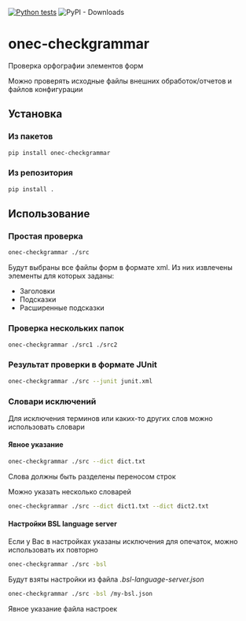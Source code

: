 [![Python tests](https://github.com/kontur-1c/onec-checkgrammar/actions/workflows/tests.yml/badge.svg)](https://github.com/kontur-1c/onec-checkgrammar/actions/workflows/tests.yml)
![PyPI - Downloads](https://img.shields.io:/pypi/dm/onec-checkgrammar)

# onec-checkgrammar

Проверка орфографии элементов форм

Можно проверять исходные файлы внешних обработок/отчетов и файлов конфигурации

## Установка

### Из пакетов

```bash
pip install onec-checkgrammar
```

### Из репозитория

```bash
pip install .
```

## Использование

### Простая проверка

```bash
onec-checkgrammar ./src
```

Будут выбраны все файлы форм в формате xml. Из них извлечены элементы для которых заданы:
* Заголовки
* Подсказки
* Расширенные подсказки

### Проверка нескольких папок

```bash
onec-checkgrammar ./src1 ./src2
```

### Результат проверки в формате JUnit 

```bash
onec-checkgrammar ./src --junit junit.xml
```

### Словари исключений

Для исключения терминов или каких-то других слов можно использовать словари

#### Явное указание

```bash
onec-checkgrammar ./src --dict dict.txt
```

Слова должны быть разделены переносом строк

Можно указать несколько словарей

```bash
onec-checkgrammar ./src --dict dict1.txt --dict dict2.txt
```

#### Настройки BSL language server

Если у Вас в настройках указаны исключения для опечаток, можно использовать их повторно

```bash
onec-checkgrammar ./src -bsl
```

Будут взяты настройки из файла *.bsl-language-server.json*

```bash
onec-checkgrammar ./src -bsl /my-bsl.json
```

Явное указание файла настроек



